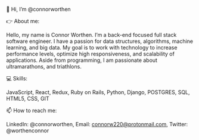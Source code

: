 👋  Hi, I’m @connorworthen

👉  About me:

   Hello, my name is Connor Worthen. I’m a back-end focused full stack software engineer. I have a passion for data structures, algorithms, machine learning, and big data. My goal is to work with technology to increase performance levels, optimize high responsiveness, and scalability of applications. Aside from programming, I am passionate about ultramarathons, and triathlons.
  
 💻  Skills:
 
   JavaScript, React, Redux, Ruby on Rails, Python, Django, POSTGRES, SQL, HTML5, CSS, GIT

📫  How to reach me:

   LinkedIn: @connorworthen, Email: connorw220@protonmail.com, Twitter: @worthenconnor
